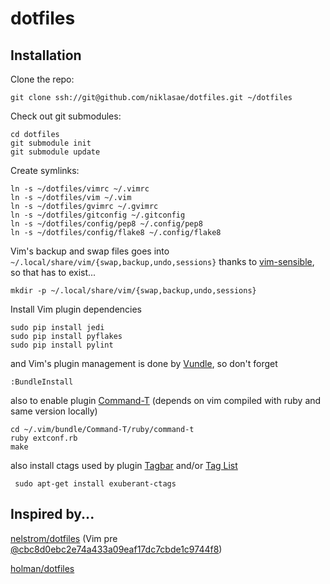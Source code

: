 dotfiles
========

## Installation ##

Clone the repo:

    git clone ssh://git@github.com/niklasae/dotfiles.git ~/dotfiles

Check out git submodules:

    cd dotfiles
    git submodule init
    git submodule update

Create symlinks:

    ln -s ~/dotfiles/vimrc ~/.vimrc
    ln -s ~/dotfiles/vim ~/.vim
    ln -s ~/dotfiles/gvimrc ~/.gvimrc
    ln -s ~/dotfiles/gitconfig ~/.gitconfig
    ln -s ~/dotfiles/config/pep8 ~/.config/pep8
    ln -s ~/dotfiles/config/flake8 ~/.config/flake8

Vim's backup and swap files goes into `~/.local/share/vim/{swap,backup,undo,sessions}` thanks to [vim-sensible](https://github.com/tpope/vim-sensible), so that has to exist...

    mkdir -p ~/.local/share/vim/{swap,backup,undo,sessions}

Install Vim plugin dependencies

    sudo pip install jedi
    sudo pip install pyflakes
    sudo pip install pylint

and Vim's plugin management is done by [Vundle](https://github.com/gmarik/vundle), so don't forget

    :BundleInstall

also to enable plugin [Command-T](https://github.com/wincent/Command-T) (depends on vim compiled with ruby and same version locally)

    cd ~/.vim/bundle/Command-T/ruby/command-t
    ruby extconf.rb
    make

also install ctags used by plugin [Tagbar](https://github.com/majutsushi/tagbar) and/or [Tag List](https://github.com/vim-scripts/taglist.vim)

     sudo apt-get install exuberant-ctags

## Inspired by... ##

[nelstrom/dotfiles](https://github.com/nelstrom/dotfiles) (Vim pre [@cbc8d0ebc2e74a433a09eaf17dc7cbde1c9744f8](https://github.com/holman/dotfiles/commit/cbc8d0ebc2e74a433a09eaf17dc7cbde1c9744f8))

[holman/dotfiles](https://github.com/holman/dotfiles)

